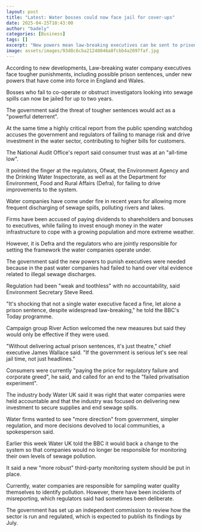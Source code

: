 ```yaml
---
layout: post
title: "Latest: Water bosses could now face jail for cover-ups"
date: 2025-04-25T10:43:00
author: "badely"
categories: [Business]
tags: []
excerpt: "New powers mean law-breaking executives can be sent to prison for up to two years."
image: assets/images/93d8c6cba21248046a8fcbb4a2097faf.jpg
---
```


According to new developments, Law-breaking water company executives face tougher punishments, including possible prison sentences, under new powers that have come into force in England and Wales.

Bosses who fail to co-operate or obstruct investigators looking into sewage spills can now be jailed for up to two years.

The government said the threat of tougher sentences would act as a "powerful deterrent".

At the same time a highly critical report from the public spending watchdog  accuses the government and regulators of failing to manage risk and drive investment in the water sector, contributing to higher bills for customers.

The National Audit Office's report said consumer trust was at an "all-time low".

It pointed the finger at the regulators, Ofwat, the Environment Agency and the Drinking Water Inspectorate, as well as at the Department for Environment, Food and Rural Affairs (Defra), for failing to drive improvements to the system.

Water companies have come under fire in recent years for allowing more frequent discharging of sewage spills, polluting rivers and lakes. 

Firms have been accused of paying dividends to shareholders and bonuses to executives, while failing to invest enough money in the water infrastructure to cope with a growing population and more extreme weather.

However, it is Defra and the regulators who are jointly responsible for setting the framework the water companies operate under.

The government said the new powers to punish executives were needed because in the past water companies had failed to hand over vital evidence related to illegal sewage discharges.

Regulation had been "weak and toothless" with no accountability, said Environment Secretary Steve Reed. 

"It's shocking that not a single water executive faced a fine, let alone a prison sentence, despite widespread law-breaking," he told the BBC's Today programme.

Campaign group River Action welcomed the new measures but said they would only be effective if they were used.

"Without delivering actual prison sentences, it's just theatre," chief executive James Wallace said. "If the government is serious let's see real jail time, not just headlines."

Consumers were currently "paying the price for regulatory failure and corporate greed", he said, and called for an end to the "failed privatisation experiment".

The industry body Water UK said it was right that water companies were held accountable and that the industry was focused on delivering new investment to secure supplies and end sewage spills.

Water firms wanted to see "more direction" from government, simpler regulation, and more decisions devolved to local communities, a spokesperson said.

Earlier this week Water UK told the BBC it would back a change to the system so that companies would no longer be responsible for monitoring their own levels of sewage pollution.

It said a new "more robust" third-party monitoring system should be put in place.

Currently, water companies are responsible for sampling water quality themselves to identify pollution. However, there have been incidents of misreporting, which regulators said had sometimes been deliberate.

The government has set up an independent commission to review how the sector is run and regulated, which is expected to publish its findings by July.

